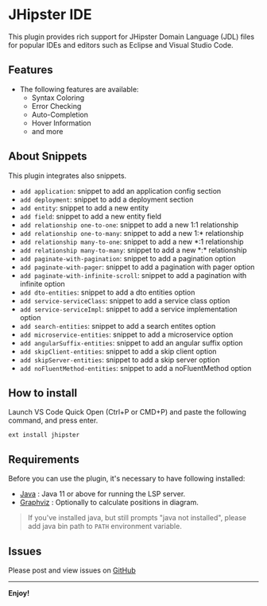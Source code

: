 # JHipster IDE

This plugin provides rich support for JHipster Domain Language (JDL) files for popular IDEs and editors such as Eclipse and Visual Studio Code.

## Features

- The following features are available:
	- Syntax Coloring
	- Error Checking
	- Auto-Completion
	- Hover Information
	- and more

## About Snippets

This plugin integrates also snippets. 

- `add application`: snippet to add an application config section
- `add deployment`: snippet to add a deployment section
- `add entity`: snippet to add a new entity
- `add field`: snippet to add a new entity field
- `add relationship one-to-one`: snippet to add a new 1:1 relationship
- `add relationship one-to-many`: snippet to add a new 1:* relationship
- `add relationship many-to-one`: snippet to add a new *:1 relationship
- `add relationship many-to-many`: snippet to add a new \*:\* relationship
- `add paginate-with-pagination`: snippet to add a pagination option
- `add paginate-with-pager`: snippet to add a pagination with pager option
- `add paginate-with-infinite-scroll`: snippet to add a pagination with infinite option
- `add dto-entities`: snippet to add a dto entities option
- `add service-serviceClass`: snippet to add a service class option
- `add service-serviceImpl`: snippet to add a service implementation option
- `add search-entities`: snippet to add a search entites option
- `add microservice-entities`: snippet to add a microservice option
- `add angularSuffix-entities`: snippet to add an angular suffix option
- `add skipClient-entities`: snippet to add a skip client option
- `add skipServer-entities`: snippet to add a skip server option
- `add noFluentMethod-entities`: snippet to add a noFluentMethod option

## How to install

Launch VS Code Quick Open (Ctrl+P or CMD+P) and paste the following command, and press enter.

`ext install jhipster`

## Requirements

Before you can use the plugin, it's necessary to have following installed:

* [Java][Java] : Java 11 or above for running the LSP server.
* [Graphviz][Graphviz] : Optionally to calculate positions in diagram.

[Java]: http://java.com/en/download/ "Download Java"
[Graphviz]: http://www.graphviz.org/download/ "Download Graphviz"

> If you've installed java, but still prompts "java not installed", please add java bin path to `PATH` environment variable.

## Issues

Please post and view issues on [GitHub][issues]

[issues]: https://github.com/jhipster/jhipster-ide/issues "Post issues"

-----------------------------------------------------------------------------------------------------------

**Enjoy!**
